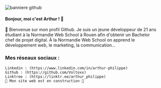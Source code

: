 ![banniere github](https://user-images.githubusercontent.com/103951666/223402709-3d689349-3731-4332-8a69-efd05578cbfd.jpg)

#### Bonjour, moi c'est Arthur ! 👋

🌊 Bienvenue sur mon profil Github. Je suis un jeune développeur de 21 ans étudiant à la Normandie Web School à Rouen afin d'obtenir un Bachelor chef de projet digital. À la Normandie Web School on apprend le développement web, le marketing, la communication...

### Mes réseaux sociaux :
```
Linkedin : (https://www.linkedin.com/in/arthur-philippe)
Github : (https://github.com/Voltoxx)
Linktree : (https://linktr.ee/arthur_philippe)
🚧 Mon site web est en construction 🚧
```
